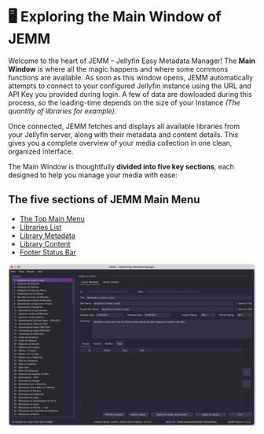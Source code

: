 # 🖥️ Exploring the Main Window of JEMM

Welcome to the heart of JEMM – Jellyfin Easy Metadata Manager! The **Main Window** is where all the magic happens and where some commons functions are available. As soon as this window opens, JEMM automatically attempts to connect to your configured Jellyfin instance using the URL and API Key you provided during login. A few of data are dowloaded during this process, so the loading-time depends on the size of your Instance *(The quantity of libraries for example)*.

Once connected, JEMM fetches and displays all available libraries from your Jellyfin server, along with their metadata and content details. This gives you a complete overview of your media collection in one clean, organized interface.

The Main Window is thoughtfully **divided into five key sections**, each designed to help you manage your media with ease:

## The five sections of JEMM Main Menu ##
- [The Top Main Menu](/feat/mainmenu/topmainmenu)
- [Libraries List](/feat/mainmenu/librarylist)
- [Library Metadata](/feat/mainmenu/librarymetadata)
- [Library Content](/feat/mainmenu/librarycontent)
- [Footer Status Bar](/feat/mainmenu/footerStatusBar)

![Here's an example of JEMM Main Window](https://github.com/CesarBianchi/JellyfinEasyMetadataManager/blob/main/mkdocs/jemmdocs/docs/images/MainWindow.png?raw=true)
